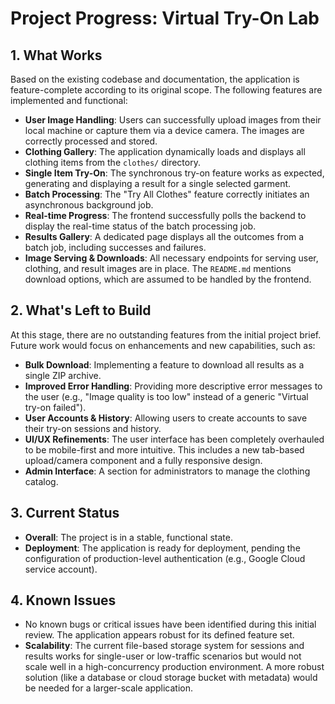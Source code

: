 # Project Progress: Virtual Try-On Lab

## 1. What Works

Based on the existing codebase and documentation, the application is feature-complete according to its original scope. The following features are implemented and functional:

-   **User Image Handling**: Users can successfully upload images from their local machine or capture them via a device camera. The images are correctly processed and stored.
-   **Clothing Gallery**: The application dynamically loads and displays all clothing items from the `clothes/` directory.
-   **Single Item Try-On**: The synchronous try-on feature works as expected, generating and displaying a result for a single selected garment.
-   **Batch Processing**: The "Try All Clothes" feature correctly initiates an asynchronous background job.
-   **Real-time Progress**: The frontend successfully polls the backend to display the real-time status of the batch processing job.
-   **Results Gallery**: A dedicated page displays all the outcomes from a batch job, including successes and failures.
-   **Image Serving & Downloads**: All necessary endpoints for serving user, clothing, and result images are in place. The `README.md` mentions download options, which are assumed to be handled by the frontend.

## 2. What's Left to Build

At this stage, there are no outstanding features from the initial project brief. Future work would focus on enhancements and new capabilities, such as:

-   **Bulk Download**: Implementing a feature to download all results as a single ZIP archive.
-   **Improved Error Handling**: Providing more descriptive error messages to the user (e.g., "Image quality is too low" instead of a generic "Virtual try-on failed").
-   **User Accounts & History**: Allowing users to create accounts to save their try-on sessions and history.
-   **UI/UX Refinements**: The user interface has been completely overhauled to be mobile-first and more intuitive. This includes a new tab-based upload/camera component and a fully responsive design.
-   **Admin Interface**: A section for administrators to manage the clothing catalog.

## 3. Current Status

-   **Overall**: The project is in a stable, functional state.
-   **Deployment**: The application is ready for deployment, pending the configuration of production-level authentication (e.g., Google Cloud service account).

## 4. Known Issues

-   No known bugs or critical issues have been identified during this initial review. The application appears robust for its defined feature set.
-   **Scalability**: The current file-based storage system for sessions and results works for single-user or low-traffic scenarios but would not scale well in a high-concurrency production environment. A more robust solution (like a database or cloud storage bucket with metadata) would be needed for a larger-scale application.
